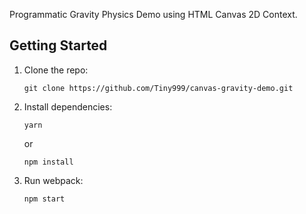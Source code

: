 Programmatic Gravity Physics Demo using HTML Canvas 2D Context.

## Getting Started

1.  Clone the repo:

        git clone https://github.com/Tiny999/canvas-gravity-demo.git

2.  Install dependencies:

        yarn

    or

        npm install

3.  Run webpack:

        npm start
